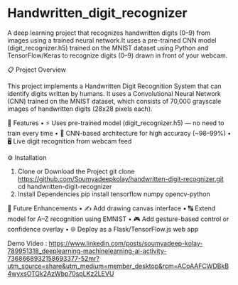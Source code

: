 # Handwritten_digit_recognizer

A deep learning project that recognizes handwritten digits (0–9) from images using a trained neural network.It uses a pre-trained CNN model (digit_recognizer.h5) trained on the MNIST dataset  using Python and TensorFlow/Keras to recognize digits (0–9) drawn in front of your webcam.

📋 Project Overview

This project implements a Handwritten Digit Recognition System that can identify digits written by humans. It uses a Convolutional Neural Network (CNN) trained on the MNIST dataset, which consists of 70,000 grayscale images of handwritten digits (28x28 pixels each).


🚀 Features
  •	⚡ Uses pre-trained model (digit_recognizer.h5) — no need to train every time
	•	🧠 CNN-based architecture for high accuracy (~98–99%)
	•	🖥️ Live digit recognition from webcam feed

⚙️ Installation

1. Clone or Download the Project
   git clone https://github.com/Soumyadeepkolay/handwritten-digit-recognizer.git
cd handwritten-digit-recognizer
2. Install Dependencies
   pip install tensorflow numpy opencv-python

🧩 Future Enhancements
	•	✍️ Add drawing canvas interface
	•	🔠 Extend model for A–Z recognition using EMNIST
	•	🎮 Add gesture-based control or confidence overlay
	•	🌐 Deploy as a Flask/TensorFlow.js web app
   
 Demo Video : https://www.linkedin.com/posts/soumyadeep-kolay-789951318_deeplearning-machinelearning-ai-activity-7368668932158693377-52mr?utm_source=share&utm_medium=member_desktop&rcm=ACoAAFCWDBkB4wyxsOTGk2AzWbp70spLKz2LEVU
